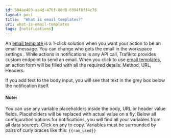 ```yaml
---
id: 604ae469-aa4d-476f-80d8-6994f8ff4c76
layout: post
title:  "What is email templates?"
uri: what-is-email-templates
tags: [notifications]
---
```


An [email template](604ae469-aa4d-476f-80d8-6994f8ff4c76) is a 1-click solution when you want your action to be an email message. You can change who gets the email in the workspace settings . While actions in notifications is any API call, Trafikito provides custom endpoint to send an email. When you click to use [email templates](604ae469-aa4d-476f-80d8-6994f8ff4c76), an action form will be filled with all the required details: Method, URL, Headers.

<!-- more -->

If you add text to the body input, you will see that text in the grey box below the <wiki>notification</wiki> itself.

#### Note:

You can use any variable placeholders inside the body, URL or header value fields. Placeholders will be replaced with actual value on a fly. Below all configuration options for <wiki>notifications</wiki>, you will find all your variables from all data sources. Click on any to copy. Variables must be surrounded by pairs of curly braces like this: `{{ram_used}}`